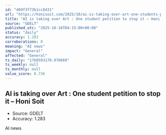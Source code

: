 ```yaml
---
id: "d69f3f73b1cc8431"
url: "https://honisoit.com/2025/10/ai-is-taking-over-art-one-students-petition-to-stop-it/"
title: "AI is taking over Art : One student petition to stop it – Honi Soit"
source: "GDELT"
published_utc: "2025-10-16T04:15:00+00:00"
status: "daily"
accuracy: 1.283
corroborations: 0
meaning: "AI news"
impact: "General"
affected: "General"
ts_daily: "1760593170.976669"
ts_weekly: null
ts_monthly: null
value_score: 0.736
---
```

## AI is taking over Art : One student petition to stop it – Honi Soit

- Source: GDELT
- Accuracy: 1.283

AI news
